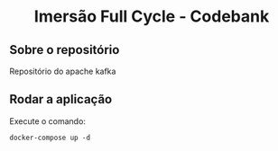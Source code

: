 # <center>**Imersão Full Cycle - Codebank**</center>

## Sobre o repositório

Repositório do apache kafka

## Rodar a aplicação

Execute o comando:

```
docker-compose up -d
```
